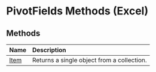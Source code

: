 
# PivotFields Methods (Excel)

## Methods



|**Name**|**Description**|
|:-----|:-----|
| [Item](497c8536-30cb-8c7b-8d83-62ae94a37a7f.md)|Returns a single object from a collection.|
